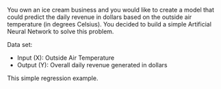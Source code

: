 You own an ice cream business and you would like to create a model that could predict the daily revenue in dollars based on the outside air temperature (in degrees Celsius). You decided to build a simple Artificial Neural Network to solve this problem.

Data set:
   - Input (X): Outside Air Temperature
   - Output (Y): Overall daily revenue generated in dollars

This simple regression example.
